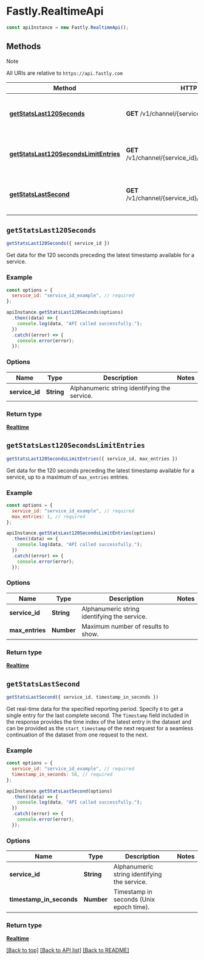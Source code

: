 # Fastly.RealtimeApi

```javascript
const apiInstance = new Fastly.RealtimeApi();
```
## Methods

> [!NOTE]
> All URIs are relative to `https://api.fastly.com`

Method | HTTP request | Description
------ | ------------ | -----------
[**getStatsLast120Seconds**](RealtimeApi.md#getStatsLast120Seconds) | **GET** /v1/channel/{service_id}/ts/h | Get real-time data for the last 120 seconds
[**getStatsLast120SecondsLimitEntries**](RealtimeApi.md#getStatsLast120SecondsLimitEntries) | **GET** /v1/channel/{service_id}/ts/h/limit/{max_entries} | Get a limited number of real-time data entries
[**getStatsLastSecond**](RealtimeApi.md#getStatsLastSecond) | **GET** /v1/channel/{service_id}/ts/{timestamp_in_seconds} | Get real-time data from specified time


## `getStatsLast120Seconds`

```javascript
getStatsLast120Seconds({ service_id })
```

Get data for the 120 seconds preceding the latest timestamp available for a service.

### Example

```javascript
const options = {
  service_id: "service_id_example", // required
};

apiInstance.getStatsLast120Seconds(options)
  .then((data) => {
    console.log(data, "API called successfully.");
  })
  .catch((error) => {
    console.error(error);
  });
```

### Options

Name | Type | Description  | Notes
------------- | ------------- | ------------- | -------------
**service_id** | **String** | Alphanumeric string identifying the service. |

### Return type

[**Realtime**](Realtime.md)


## `getStatsLast120SecondsLimitEntries`

```javascript
getStatsLast120SecondsLimitEntries({ service_id, max_entries })
```

Get data for the 120 seconds preceding the latest timestamp available for a service, up to a maximum of `max_entries` entries.

### Example

```javascript
const options = {
  service_id: "service_id_example", // required
  max_entries: 1, // required
};

apiInstance.getStatsLast120SecondsLimitEntries(options)
  .then((data) => {
    console.log(data, "API called successfully.");
  })
  .catch((error) => {
    console.error(error);
  });
```

### Options

Name | Type | Description  | Notes
------------- | ------------- | ------------- | -------------
**service_id** | **String** | Alphanumeric string identifying the service. |
**max_entries** | **Number** | Maximum number of results to show. |

### Return type

[**Realtime**](Realtime.md)


## `getStatsLastSecond`

```javascript
getStatsLastSecond({ service_id, timestamp_in_seconds })
```

Get real-time data for the specified reporting period. Specify `0` to get a single entry for the last complete second. The `Timestamp` field included in the response provides the time index of the latest entry in the dataset and can be provided as the `start_timestamp` of the next request for a seamless continuation of the dataset from one request to the next.

### Example

```javascript
const options = {
  service_id: "service_id_example", // required
  timestamp_in_seconds: 56, // required
};

apiInstance.getStatsLastSecond(options)
  .then((data) => {
    console.log(data, "API called successfully.");
  })
  .catch((error) => {
    console.error(error);
  });
```

### Options

Name | Type | Description  | Notes
------------- | ------------- | ------------- | -------------
**service_id** | **String** | Alphanumeric string identifying the service. |
**timestamp_in_seconds** | **Number** | Timestamp in seconds (Unix epoch time). |

### Return type

[**Realtime**](Realtime.md)


[[Back to top]](#) [[Back to API list]](../../README.md#endpoints)
[[Back to README]](../../README.md)
